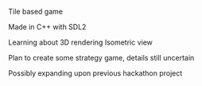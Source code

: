 Tile based game

Made in C++ with SDL2

Learning about 3D rendering
Isometric view

Plan to create some strategy game, details still uncertain

Possibly expanding upon previous hackathon project
